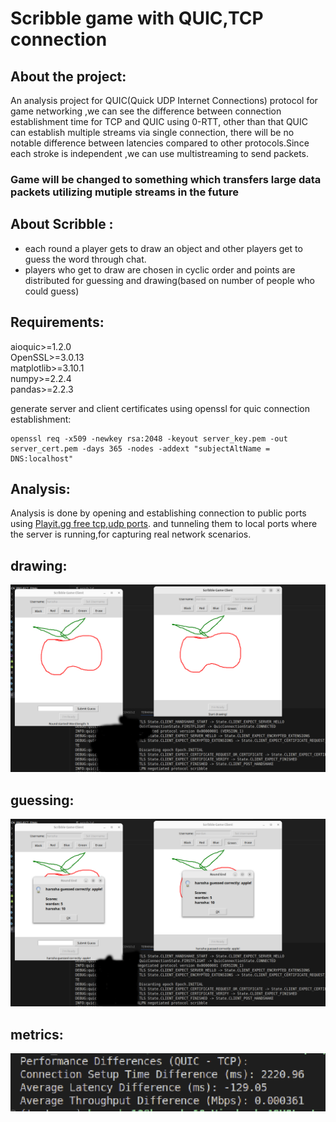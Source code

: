 # Scribble game with QUIC,TCP connection 
## About the project:
An analysis project for QUIC(Quick UDP Internet Connections) protocol for game networking ,we can see the difference between connection establishment time for TCP and QUIC using 0-RTT, other than that QUIC can establish multiple streams via single connection,
there will be no notable difference between latencies compared to other protocols.Since each stroke is independent ,we can use multistreaming to send packets.

### **Game will be changed to something which transfers large data packets utilizing mutiple streams in the future**

## About Scribble :
* each round a player gets to draw an object and other players get to guess the word through chat.
* players who get to draw are chosen in cyclic order and points are distributed for guessing and drawing(based on number of people who could guess)

## Requirements:
aioquic>=1.2.0 <br />
OpenSSL>=3.0.13<br />
matplotlib>=3.10.1<br />
numpy>=2.2.4<br />
pandas>=2.2.3

generate server and client certificates using openssl for quic connection establishment:
```
openssl req -x509 -newkey rsa:2048 -keyout server_key.pem -out server_cert.pem -days 365 -nodes -addext "subjectAltName = DNS:localhost"
```
## Analysis:
Analysis is done by opening and establishing connection to public ports using [Playit.gg free tcp,udp ports](https://playit.gg/). and tunneling them to local ports where the server is running,for capturing  real network scenarios.

## drawing:
![](/Images/drawing.png)
## guessing:
![](Images/Correct.png)
## metrics:
![](Images/analysis.png)
